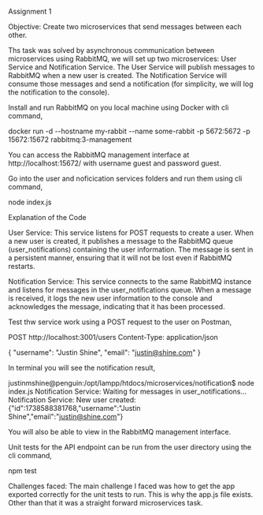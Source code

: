 Assignment 1

Objective: Create two microservices that send messages between each other.

Ths task was solved by asynchronous communication between microservices using RabbitMQ, we will set up two microservices: User Service and Notification Service. The User Service will publish messages to RabbitMQ when a new user is created. The Notification Service will consume those messages and send a notification (for simplicity, we will log the notification to the console).

Install and run RabbitMQ on you local machine using Docker with cli command, 

docker run -d --hostname my-rabbit --name some-rabbit -p 5672:5672 -p 15672:15672 rabbitmq:3-management

You can access the RabbitMQ management interface at http://localhost:15672/ with username guest and password guest.

Go into the user and noficication services folders and run them using cli command, 

node index.js

Explanation of the Code

User Service:
This service listens for POST requests to create a user.
When a new user is created, it publishes a message to the RabbitMQ queue (user_notifications) containing the user information.
The message is sent in a persistent manner, ensuring that it will not be lost even if RabbitMQ restarts.

Notification Service:
This service connects to the same RabbitMQ instance and listens for messages in the user_notifications queue.
When a message is received, it logs the new user information to the console and acknowledges the message, indicating that it has been processed.

Test thw service work using a POST request to the user on Postman, 

POST http://localhost:3001/users
Content-Type: application/json

{
    "username": "Justin Shine",
    "email": "justin@shine.com"
}

In terminal you will see the notification result, 

justinmshine@penguin:/opt/lampp/htdocs/microservices/notification$ node index.js 
Notification Service: Waiting for messages in user_notifications...
Notification Service: New user created: {"id":1738588381768,"username":"Justin Shine","email":"justin@shine.com"}

You will also be able to view in the RabbitMQ management interface. 

Unit tests for the API endpoint can be run from the user directory using the cli command, 

npm test

Challenges faced:
The main challenge I faced was how to get the app exported correctly for the unit tests to run. This is why the app.js file exists. Other than that it was a straight forward microservices task. 